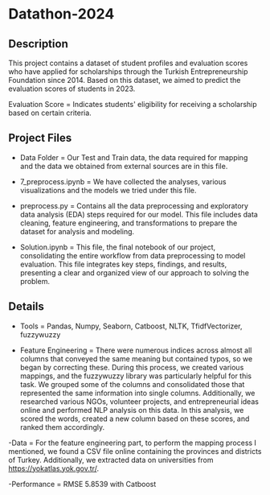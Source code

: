 # Datathon-2024

## Description
This project contains a dataset of student profiles and evaluation scores who have applied for scholarships through the Turkish Entrepreneurship Foundation since 2014. Based on this dataset, we aimed to predict the evaluation scores of students in 2023.

Evaluation Score = Indicates students' eligibility for receiving a scholarship based on certain criteria.

## Project Files
- Data Folder = Our Test and Train data, the data required for mapping and the data we obtained from external sources are in this file.

- 7_preprocess.ipynb = We have collected the analyses, various visualizations and the models we tried under this file.

- preprocess.py = Contains all the data preprocessing and exploratory data analysis (EDA) steps required for our model. This file includes data cleaning, feature engineering, and transformations to prepare the dataset for analysis and modeling.

- Solution.ipynb = This file, the final notebook of our project, consolidating the entire workflow from data preprocessing to model evaluation. This file integrates key steps, findings, and results, presenting a clear and organized view of our approach to solving the problem.

## Details
- Tools = Pandas, Numpy, Seaborn, Catboost, NLTK, TfidfVectorizer, fuzzywuzzy

- Feature Engineering = There were numerous indices across almost all columns that conveyed the same meaning but contained typos, so we began by correcting these. During this process, we created various mappings, and the fuzzywuzzy library was particularly helpful for this task. We grouped some of the columns and consolidated those that represented the same information into single columns. Additionally, we researched various NGOs, volunteer projects, and entrepreneurial ideas online and performed NLP analysis on this data. In this analysis, we scored the words, created a new column based on these scores, and ranked them accordingly.

-Data = For the feature engineering part, to perform the mapping process I mentioned, we found a CSV file online containing the provinces and districts of Turkey. Additionally, we extracted data on universities from https://yokatlas.yok.gov.tr/.

-Performance = RMSE 5.8539 with Catboost
